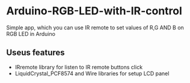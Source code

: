 # Arduino-RGB-LED-with-IR-control
Simple app, which you can use IR remote to set values of R,G AND B on RGB LED in Arduino

## Useus features

- IRremote library for listen to IR remote buttons click
- LiquidCrystal_PCF8574 and Wire libraries for setup LCD panel
